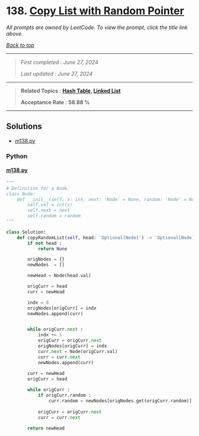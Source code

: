 # 138. [Copy List with Random Pointer](<https://leetcode.com/problems/copy-list-with-random-pointer>)

*All prompts are owned by LeetCode. To view the prompt, click the title link above.*

*[Back to top](<../README.md>)*

------

> *First completed : June 27, 2024*
>
> *Last updated : June 27, 2024*

------

> **Related Topics** : **[Hash Table](<by_topic/Hash Table.md>), [Linked List](<by_topic/Linked List.md>)**
>
> **Acceptance Rate** : **58.88 %**

------

## Solutions

- [m138.py](<../my-submissions/m138.py>)
### Python
#### [m138.py](<../my-submissions/m138.py>)
```Python
"""
# Definition for a Node.
class Node:
    def __init__(self, x: int, next: 'Node' = None, random: 'Node' = None):
        self.val = int(x)
        self.next = next
        self.random = random
"""

class Solution:
    def copyRandomList(self, head: 'Optional[Node]') -> 'Optional[Node]':
        if not head :
            return None

        origNodes = {}
        newNodes  = []

        newHead = Node(head.val)

        origCurr = head
        curr = newHead

        indx = 0
        origNodes[origCurr] = indx
        newNodes.append(curr)


        while origCurr.next :
            indx += 1
            origCurr = origCurr.next
            origNodes[origCurr] = indx
            curr.next = Node(origCurr.val)
            curr = curr.next
            newNodes.append(curr)
        
        curr = newHead
        origCurr = head

        while origCurr :
            if origCurr.random :
                curr.random = newNodes[origNodes.get(origCurr.random)]
            
            origCurr = origCurr.next
            curr = curr.next
        
        return newHead


```

